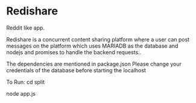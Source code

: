 # Redishare
Reddit like app.

Redishare is a concurrent content sharing platform where a user can post messages on the platform which uses MARIADB as the database and nodejs and promises to handle the backend requests..

The dependencies are mentioned in package.json Please change your credentials of the database before starting the localhost

To Run: cd split

node app.js
